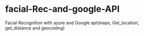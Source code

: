 # facial-Rec-and-google-API
Facial Recognition with azure and Google api(maps, Get_location, get_distance and geocoding)
